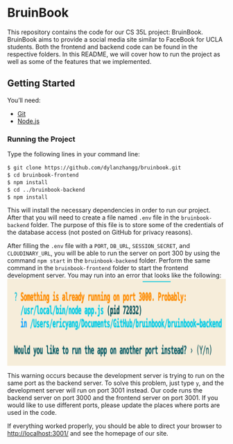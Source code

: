 # BruinBook
This repository contains the code for our CS 35L project: BruinBook. BruinBook aims to provide a social
media site similar to FaceBook for UCLA students. Both the frontend and backend code can be found in
the respective folders. In this README, we will cover how to run the project as well as some of the 
features that we implemented.

## Getting Started
You’ll need:
- [Git](https://git-scm.com/)
- [Node.js](https://nodejs.org/en/) 

### Running the Project
Type the following lines in your command line:
```sh
$ git clone https://github.com/dylanzhangg/bruinbook.git
$ cd bruinbook-frontend
$ npm install
$ cd ../bruinbook-backend
$ npm install
```
This will install the necessary dependencies in order to run our project. After that you will need
to create a file named `.env` file in the `bruinbook-backend` folder. The purpose of this file
is to store some of the credentials of the database access (not posted on GitHub for privacy reasons).

After filling the `.env` file with a `PORT`, `DB_URL`, `SESSION_SECRET`, and `CLOUDINARY_URL`, you will be able
to run the server on port 300 by using the command `npm start` in the `bruinbook-backend` folder. Perform the same
command in the `bruinbook-frontend` folder to start the frontend development server. You may run into an
error that looks like the following:
<img align=center height=200 src=port.png>

This warning occurs because the development server is trying to run on the same port as the backend server. To
solve this problem, just type `y`, and the development server will run on port 3001 instead. Our code runs
the backend server on port 3000 and the frontend server on port 3001. If you would like to use different ports,
please update the places where ports are used in the code.

If everything worked properly, you should be able to direct your browser to [http://localhost:3001/](http://localhost:3001/) 
and see the homepage of our site. 
